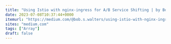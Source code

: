```yaml
---
title: "Using Istio with nginx-ingress for A/B Service Shifting | by Bob Walters | Medium"
date: 2023-07-08T10:37:44+0000
itemurl: "https://medium.com/@bob.s.walters/using-istio-with-nginx-ingress-for-a-b-service-shifting-7b39596db2fe"
sites: "medium.com"
tags: ["Array"]
draft: false
---
```

